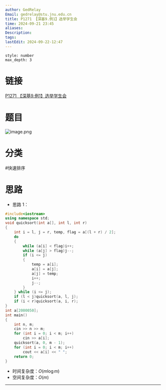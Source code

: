 ```yaml
---
author: GedRelay
Email: gedrelay@stu.jnu.edu.cn
title: P1271 【深基9.例1】选举学生会
time: 2024-09-21 23:45
aliases: 
Description: 
tags: 
lastEdit: 2024-09-22-12:47
---
```


```toc
style: number
max_depth: 3
```

# 链接
[P1271 【深基9.例1】选举学生会](https://www.luogu.com.cn/problem/P1271) 

# 题目
![image.png](https://ged-pic-bed.oss-cn-guangzhou.aliyuncs.com/img/202409212345958.png)


# 分类
#快速排序 

# 思路
- 思路 1：


```cpp
#include<iostream>
using namespace std;
void quicksort(int a[], int l, int r)
{
	int i = l, j = r, temp, flag = a[(l + r) / 2];
	do
	{
		while (a[i] < flag)i++;
		while (a[j] > flag)j--;
		if (i <= j)
		{
			temp = a[i];
			a[i] = a[j];
			a[j] = temp;
			i++;
			j--;
		}
	} while (i <= j);
	if (l < j)quicksort(a, l, j);
	if (i < r)quicksort(a, i, r);
}
int a[2000050];
int main()
{
	int n, m;
	cin >> n >> m;
	for (int i = 0; i < m; i++)
		cin >> a[i];
	quicksort(a, 0, m - 1);
	for (int i = 0; i < m; i++)
		cout << a[i] << " ";
	return 0;
}
```


- 时间复杂度：${O\left( m\log m \right)  }$ 
- 空间复杂度：${O\left( m \right)  }$ 


---

